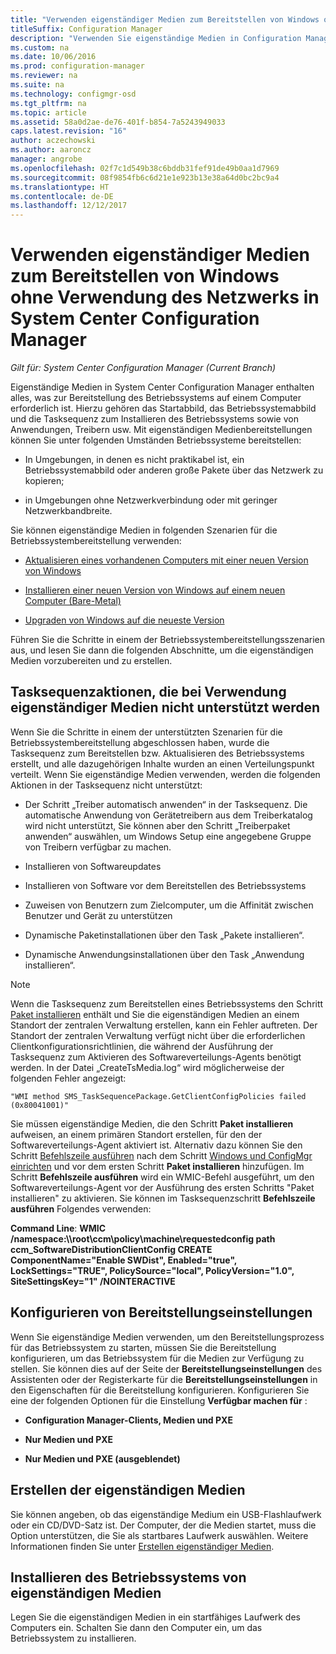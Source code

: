 ```yaml
---
title: "Verwenden eigenständiger Medien zum Bereitstellen von Windows ohne Verwendung des Netzwerks"
titleSuffix: Configuration Manager
description: "Verwenden Sie eigenständige Medien in Configuration Manager zum Bereitstellen von Betriebssystemen, bei denen die Bandbreite eingeschränkt ist, oder als eine Option zum Auffrischen, Installieren oder Upgraden von Computern."
ms.custom: na
ms.date: 10/06/2016
ms.prod: configuration-manager
ms.reviewer: na
ms.suite: na
ms.technology: configmgr-osd
ms.tgt_pltfrm: na
ms.topic: article
ms.assetid: 58a0d2ae-de76-401f-b854-7a5243949033
caps.latest.revision: "16"
author: aczechowski
ms.author: aaroncz
manager: angrobe
ms.openlocfilehash: 02f7c1d549b38c6bddb31fef91de49b0aa1d7969
ms.sourcegitcommit: 08f9854fb6c6d21e1e923b13e38a64d0bc2bc9a4
ms.translationtype: HT
ms.contentlocale: de-DE
ms.lasthandoff: 12/12/2017
---
```

# <a name="use-stand-alone-media-to-deploy-windows-without-using-the-network-in-system-center-configuration-manager"></a>Verwenden eigenständiger Medien zum Bereitstellen von Windows ohne Verwendung des Netzwerks in System Center Configuration Manager

*Gilt für: System Center Configuration Manager (Current Branch)*

Eigenständige Medien in System Center Configuration Manager enthalten alles, was zur Bereitstellung des Betriebssystems auf einem Computer erforderlich ist. Hierzu gehören das Startabbild, das Betriebssystemabbild und die Tasksequenz zum Installieren des Betriebssystems sowie von Anwendungen, Treibern usw. Mit eigenständigen Medienbereitstellungen können Sie unter folgenden Umständen Betriebssysteme bereitstellen:  

-   In Umgebungen, in denen es nicht praktikabel ist, ein Betriebssystemabbild oder anderen große Pakete über das Netzwerk zu kopieren;  

-   in Umgebungen ohne Netzwerkverbindung oder mit geringer Netzwerkbandbreite.  

Sie können eigenständige Medien in folgenden Szenarien für die Betriebssystembereitstellung verwenden:  

-   [Aktualisieren eines vorhandenen Computers mit einer neuen Version von Windows](refresh-an-existing-computer-with-a-new-version-of-windows.md)  

-   [Installieren einer neuen Version von Windows auf einem neuen Computer (Bare-Metal)](install-new-windows-version-new-computer-bare-metal.md)  

-   [Upgraden von Windows auf die neueste Version](upgrade-windows-to-the-latest-version.md)  

 Führen Sie die Schritte in einem der Betriebssystembereitstellungsszenarien aus, und lesen Sie dann die folgenden Abschnitte, um die eigenständigen Medien vorzubereiten und zu erstellen.  

## <a name="task-sequence-actions-not-supported-when-using-stand-alone-media"></a>Tasksequenzaktionen, die bei Verwendung eigenständiger Medien nicht unterstützt werden  
 Wenn Sie die Schritte in einem der unterstützten Szenarien für die Betriebssystembereitstellung abgeschlossen haben, wurde die Tasksequenz zum Bereitstellen bzw. Aktualisieren des Betriebssystems erstellt, und alle dazugehörigen Inhalte wurden an einen Verteilungspunkt verteilt. Wenn Sie eigenständige Medien verwenden, werden die folgenden Aktionen in der Tasksequenz nicht unterstützt:  

-   Der Schritt „Treiber automatisch anwenden“ in der Tasksequenz. Die automatische Anwendung von Gerätetreibern aus dem Treiberkatalog wird nicht unterstützt, Sie können aber den Schritt „Treiberpaket anwenden“ auswählen, um Windows Setup eine angegebene Gruppe von Treibern verfügbar zu machen.  

-   Installieren von Softwareupdates  

-   Installieren von Software vor dem Bereitstellen des Betriebssystems  

-   Zuweisen von Benutzern zum Zielcomputer, um die Affinität zwischen Benutzer und Gerät zu unterstützen  

-   Dynamische Paketinstallationen über den Task „Pakete installieren“.  

-   Dynamische Anwendungsinstallationen über den Task „Anwendung installieren“.  

> [!NOTE]  
>  Wenn die Tasksequenz zum Bereitstellen eines Betriebssystems den Schritt [Paket installieren](../understand/task-sequence-steps.md#BKMK_InstallPackage) enthält und Sie die eigenständigen Medien an einem Standort der zentralen Verwaltung erstellen, kann ein Fehler auftreten. Der Standort der zentralen Verwaltung verfügt nicht über die erforderlichen Clientkonfigurationsrichtlinien, die während der Ausführung der Tasksequenz zum Aktivieren des Softwareverteilungs-Agents benötigt werden. In der Datei „CreateTsMedia.log“ wird möglicherweise der folgenden Fehler angezeigt:  
>   
>  `"WMI method SMS_TaskSequencePackage.GetClientConfigPolicies failed (0x80041001)"`
>   
>  Sie müssen eigenständige Medien, die den Schritt **Paket installieren** aufweisen, an einem primären Standort erstellen, für den der Softwareverteilungs-Agent aktiviert ist. Alternativ dazu können Sie den Schritt [Befehlszeile ausführen](../understand/task-sequence-steps.md#BKMK_RunCommandLine) nach dem Schritt [Windows und ConfigMgr einrichten](../understand/task-sequence-steps.md#BKMK_SetupWindowsandConfigMgr) und vor dem ersten Schritt **Paket installieren** hinzufügen. Im Schritt **Befehlszeile ausführen** wird ein WMIC-Befehl ausgeführt, um den Softwareverteilungs-Agent vor der Ausführung des ersten Schritts "Paket installieren" zu aktivieren. Sie können im Tasksequenzschritt **Befehlszeile ausführen** Folgendes verwenden:  
>   
>  **Command Line**: **WMIC /namespace:\\\root\ccm\policy\machine\requestedconfig path ccm_SoftwareDistributionClientConfig CREATE ComponentName="Enable SWDist", Enabled="true", LockSettings="TRUE", PolicySource="local", PolicyVersion="1.0", SiteSettingsKey="1" /NOINTERACTIVE**  

## <a name="configure-deployment-settings"></a>Konfigurieren von Bereitstellungseinstellungen  
 Wenn Sie eigenständige Medien verwenden, um den Bereitstellungsprozess für das Betriebssystem zu starten, müssen Sie die Bereitstellung konfigurieren, um das Betriebssystem für die Medien zur Verfügung zu stellen. Sie können dies auf der Seite der **Bereitstellungseinstellungen** des Assistenten oder der Registerkarte für die **Bereitstellungseinstellungen** in den Eigenschaften für die Bereitstellung konfigurieren.  Konfigurieren Sie eine der folgenden Optionen für die Einstellung **Verfügbar machen für** :  

-   **Configuration Manager-Clients, Medien und PXE**  

-   **Nur Medien und PXE**  

-   **Nur Medien und PXE (ausgeblendet)**  

## <a name="create-the-stand-alone-media"></a>Erstellen der eigenständigen Medien  
 Sie können angeben, ob das eigenständige Medium ein USB-Flashlaufwerk oder ein CD/DVD-Satz ist. Der Computer, der die Medien startet, muss die Option unterstützen, die Sie als startbares Laufwerk auswählen. Weitere Informationen finden Sie unter [Erstellen eigenständiger Medien](create-stand-alone-media.md).  

## <a name="install-the-operating-system-from-stand-alone-media"></a>Installieren des Betriebssystems von eigenständigen Medien  
 Legen Sie die eigenständigen Medien in ein startfähiges Laufwerk des Computers ein. Schalten Sie dann den Computer ein, um das Betriebssystem zu installieren.  
